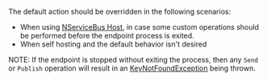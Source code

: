 The default action should be overridden in the following scenarios:

 * When using [NServiceBus Host](/nservicebus/hosting/nservicebus-host), in case some custom operations should be performed before the endpoint process is exited.
 * When self hosting and the default behavior isn't desired

NOTE: If the endpoint is stopped without exiting the process, then any `Send` or `Publish` operation will result in an [KeyNotFoundException](https://msdn.microsoft.com/en-us/library/system.collections.generic.keynotfoundexception) being thrown.
